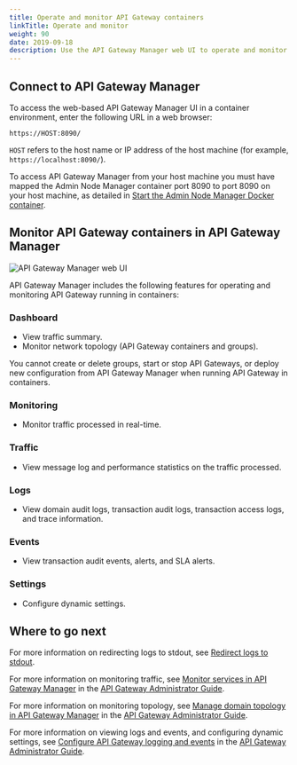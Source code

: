 ```yaml
---
title: Operate and monitor API Gateway containers
linkTitle: Operate and monitor
weight: 90
date: 2019-09-18
description: Use the API Gateway Manager web UI to operate and monitor API Gateways running in containers.
---
```


## Connect to API Gateway Manager

To access the web-based API Gateway Manager UI in a container environment, enter the following URL in a web browser:

```
https://HOST:8090/
```

`HOST` refers to the host name or IP address of the host machine (for example, `https://localhost:8090/`).

To access API Gateway Manager from your host machine you must have mapped the Admin Node Manager container port 8090 to port 8090 on your host machine, as detailed in [Start the Admin Node Manager Docker container](/docs/apim_installation/apigw_containers/docker_script_anmimage/#start-the-admin-node-manager-docker-container).

## Monitor API Gateway containers in API Gateway Manager

![API Gateway Manager web UI](/Images/ContainerGuide/gw_mgr_ui.png)

API Gateway Manager includes the following features for operating and monitoring API Gateway running in containers:

### Dashboard

* View traffic summary.
* Monitor network topology (API Gateway containers and groups).

You cannot create or delete groups, start or stop API Gateways, or deploy new configuration from API Gateway Manager when running API Gateway in containers.

### Monitoring

* Monitor traffic processed in real-time.

### Traffic

* View message log and performance statistics on the traffic processed.

### Logs

* View domain audit logs, transaction audit logs, transaction access logs, and trace information.

### Events

* View transaction audit events, alerts, and SLA alerts.

### Settings

* Configure dynamic settings.

## Where to go next

For more information on redirecting logs to stdout, see [Redirect logs to stdout](/docs/apim_installation/apigw_containers/configure_log_streaming/).

For more information on monitoring traffic, see [Monitor services in API Gateway Manager](/csh?context=100&product=prod-api-gateway-77) in the [API Gateway Administrator Guide](/bundle/APIGateway_77_AdministratorGuide_allOS_en_HTML5/).

For more information on monitoring topology, see [Manage domain topology in API Gateway Manager](/csh?context=107&product=prod-api-gateway-77) in the [API Gateway Administrator Guide](/bundle/APIGateway_77_AdministratorGuide_allOS_en_HTML5/).

For more information on viewing logs and events, and configuring dynamic settings, see [Configure API Gateway logging and events](/csh?context=108&product=prod-api-gateway-77) in the [API Gateway Administrator Guide](/bundle/APIGateway_77_AdministratorGuide_allOS_en_HTML5/).
